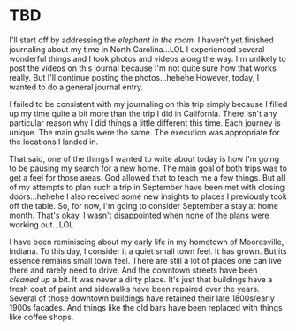 # TBD

I'll start off by addressing the *elephant in the room*. I haven't yet finished journaling about my time in North Carolina...LOL I experienced several wonderful things and I took photos and videos along the way. I'm unlikely to post the videos on this journal because I'm not quite sure how that works really. But I'll continue posting the photos...hehehe However, today, I wanted to do a general journal entry.

I failed to be consistent with my journaling on this trip simply because I filled up my time quite a bit more than the trip I did in California. There isn't any particular reason why I did things a little different this time. Each journey is unique. The main goals were the same. The execution was appropriate for the locations I landed in.

That said, one of the things I wanted to write about today is how I'm going to be pausing my search for a new home. The main goal of both trips was to get a feel for those areas. God allowed that to teach me a few things. But all of my attempts to plan such a trip in September have been met with closing doors...hehehe I also received some new insights to places I previously took off the table. So, for now, I'm going to consider September a stay at home month. That's okay. I wasn't disappointed when none of the plans were working out...LOL

I have been reminiscing about my early life in my hometown of Mooresville, Indiana. To this day, I consider it a quiet small town feel. It has grown. But its essence remains small town feel. There are still a lot of places one can live there and rarely need to drive. And the downtown streets have been *cleaned up* a bit. It was never a dirty place. It's just that buildings have a fresh coat of paint and sidewalks have been repaired over the years. Several of those downtown buildings have retained their late 1800s/early 1900s facades. And things like the old bars have been replaced with things like coffee shops.

